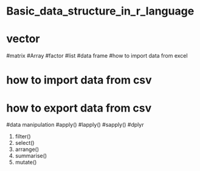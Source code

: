 # Basic_data_structure_in_r_language

# vector 
#matrix
#Array
#factor
#list
#data frame
#how to import data from excel
# how to import data from csv
# how to export data from csv
#data manipulation 
#apply()
#lapply()
#sapply()
#dplyr
1. filter()
2. select()
3. arrange()
4. summarise()
5. mutate()
